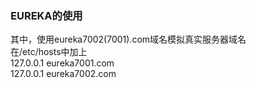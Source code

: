 ### EUREKA的使用  
其中，使用eureka7002(7001).com域名模拟真实服务器域名  
在/etc/hosts中加上  
127.0.0.1	eureka7001.com  
127.0.0.1	eureka7002.com  
